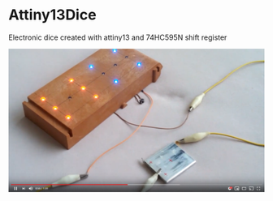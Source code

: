 # Attiny13Dice
Electronic dice created with attiny13 and 74HC595N shift register

<!---
This Arduino code let's you connect a 433Mhz receiver and transmitter to an Arduino (Uno) and send/receive this to an ESP8266/MQTT with Tasmota firmware with JSON messages.

![alt text](https://raw.githubusercontent.com/Perr/TasmotaRF433Bridge/master/IMG_20181117_162631.jpg)
-->

[![YoutubeVideo](https://raw.githubusercontent.com/Perr/Attiny13Dice/master/youtube.png)](https://www.youtube.com/watch?v=sosSvdKPqTs)
